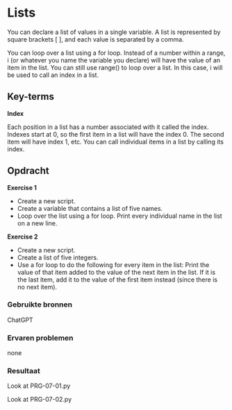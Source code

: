 # Lists
You can declare a list of values in a single variable. A list is represented by square brackets  [ ], and each value is separated by a comma.

You can loop over a list using a for loop. Instead of a number within a range, i (or whatever you name the variable you declare) will have the value of an item in the list. You can still use range() to loop over a list. In this case, i will be used to call an index in a list.

## Key-terms
**Index**

Each position in a list has a number associated with it called the index. Indexes start at 0, so the first item in a list will have the index 0. The second item will have index 1, etc. You can call individual items in a list by calling its index.

## Opdracht
**Exercise 1**
- Create a new script.
- Create a variable that contains a list of five names.
- Loop over the list using a for loop. Print every individual name in the list on a new line.

**Exercise 2**
- Create a new script.
- Create a list of five integers.
- Use a for loop to do the following for every item in the list:
Print the value of that item added to the value of the next item in the list. If it is the last item, add it to the value of the first item instead (since there is no next item).


### Gebruikte bronnen
ChatGPT

### Ervaren problemen
none

### Resultaat
Look at PRG-07-01.py

Look at PRG-07-02.py
